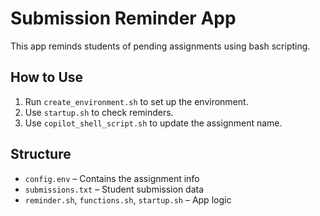 # Submission Reminder App

This app reminds students of pending assignments using bash scripting.

## How to Use

1. Run `create_environment.sh` to set up the environment.
2. Use `startup.sh` to check reminders.
3. Use `copilot_shell_script.sh` to update the assignment name.

## Structure

- `config.env` – Contains the assignment info
- `submissions.txt` – Student submission data
- `reminder.sh`, `functions.sh`, `startup.sh` – App logic
